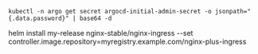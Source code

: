 ```
kubectl -n argo get secret argocd-initial-admin-secret -o jsonpath="{.data.password}" | base64 -d
```


 helm install my-release nginx-stable/nginx-ingress --set controller.image.repository=myregistry.example.com/nginx-plus-ingress


